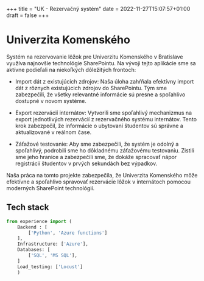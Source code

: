 +++
title = "UK - Rezervačný systém"
date = 2022-11-27T15:07:57+01:00
draft = false
+++

# Univerzita Komenského

Systém na rezervovanie lôžok pre Univerzitu Komenského v Bratislave využíva najnovšie technológie SharePointu. Na vývoji tejto aplikácie sme sa aktívne podieľali na niekoľkých dôležitých frontoch:

- Import dát z existujúcich zdrojov: Naša úloha zahŕňala efektívny import dát z rôznych existujúcich zdrojov do SharePointu. Tým sme zabezpečili, že všetky relevantné informácie sú presne a spoľahlivo dostupné v novom systéme.

- Export rezervácií internátov: Vytvorili sme spoľahlivý mechanizmus na export jednotlivých rezervácií z rezervačného systému internátov. Tento krok zabezpečil, že informácie o ubytovaní študentov sú správne a aktualizované v reálnom čase.

- Záťažové testovanie: Aby sme zabezpečili, že systém je odolný a spoľahlivý, podrobili sme ho dôkladnému záťažovému testovaniu. Zistili sme jeho hranice a zabezpečili sme, že dokáže spracovať nápor registrácií študentov v prvých sekundách bez výpadkov.

Naša práca na tomto projekte zabezpečila, že Univerzita Komenského môže efektívne a spoľahlivo spravovať rezervácie lôžok v internátoch pomocou moderných SharePoint technológií.

## Tech stack


```python
from experience import (
    Backend : [
        ['Python', 'Azure functions']
    ],
    Infrastructure: ['Azure'],
    Databases: [
        ['SQL', 'MS SQL'],
    ]
    Load_testing: ['Locust']
    )

```
